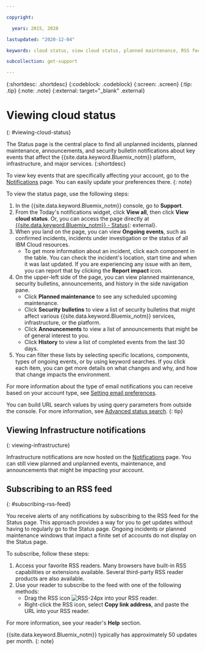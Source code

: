 ```yaml
---

copyright:

  years: 2015, 2020

lastupdated: "2020-12-04"

keywords: cloud status, view cloud status, planned maintenance, RSS feed, unfied notifications, iaas notifications, classic infrastructure notifications

subcollection: get-support

---
```


{:shortdesc: .shortdesc}
{:codeblock: .codeblock}
{:screen: .screen}
{:tip: .tip}
{:note: .note}
{:external: target="_blank" .external}

# Viewing cloud status
{: #viewing-cloud-status}

The Status page is the central place to find all unplanned incidents, planned maintenance, announcements, and security bulletin notifications about key events that affect the {{site.data.keyword.Bluemix_notm}} platform, infrastructure, and major services.
{:shortdesc}

To view key events that are specifically affecting your account, go to the [Notifications](https://cloud.ibm.com/user/notifications) page. You can easily update your preferences there.
{: note}

To view the status page, use the following steps:

1. In the {{site.data.keyword.Bluemix_notm}} console, go to **Support**.  
2. From the Today's notifications widget, click **View all**, then click **View cloud status**. Or, you can access the page directly at [{{site.data.keyword.Bluemix_notm}} - Status](https://cloud.ibm.com/status?selected=status){: external}.
3. When you land on the page, you can view **Ongoing events**, such as confirmed incidents, incidents under investigation or the status of all IBM Cloud resources.
    * To get more information about an incident, click each component in the table. You can check the incident's location, start time and when it was last updated. If you are experiencing any issue with an item, you can report that by clicking the **Report impact** icon.
4. On the upper-left side of the page, you can view planned maintenance, security bulletins, announcements, and history in the side navigation pane.
    * Click **Planned maintenance** to see any scheduled upcoming maintenance. 
    * Click **Security bulletins** to view a list of security bulletins that might affect various {{site.data.keyword.Bluemix_notm}} services, infrastructure, or the platform.
    * Click **Announcements** to view a list of announcements that might be of general interest to you. 
    * Click **History** to view a list of completed events from the last 30 days. 
5. You can filter these lists by selecting specific locations, components, types of ongoing events, or by using keyword searches. If you click each item, you can get more details on what changes and why, and how that change impacts the environment.

For more information about the type of email notifications you can receive based on your account type, see [Setting email preferences](https://cloud.ibm.com/docs/account?topic=account-email-prefs). 

You can build URL search values by using query parameters from outside the console. For more information, see [Advanced status search](/docs/get-support?topic=get-support-adv-search).
{: tip}


## Viewing Infrastructure notifications
{: viewing-infrastructure}


Infrastructure notifications are now hosted on the [Notifications](https://cloud.ibm.com/notifications) page. You can still view planned and unplanned events, maintenance, and announcements that might be impacting your account. 

<!--To learn more about the unified notifications experience, see [Viewing notifications](/docs/get-support?topic=get-support-viewing-notifications).--> 

## Subscribing to an RSS feed
{: #subscribing-rss-feed}

You receive alerts of any notifications by subscribing to the RSS feed for the Status page. This approach provides a way for you to get updates without having to regularly go to the Status page. Ongoing incidents or planned maintenance windows that impact a finite set of accounts do not display on the Status page. 

To subscribe, follow these steps:

1. Access your favorite RSS readers. Many browsers have built-in RSS capabilities or extensions available. Several third-party RSS reader products are also available. 
1. Use your reader to subscribe to the feed with one of the following methods:
    * Drag the RSS icon ![RSS-24px](../icons/RSS-24px.svg) into your RSS reader.
    * Right-click the RSS icon, select **Copy link address**, and paste the URL into your RSS reader.

For more information, see your reader's **Help** section.

{{site.data.keyword.Bluemix_notm}} typically has approximately 50 updates per month.
{: note}


